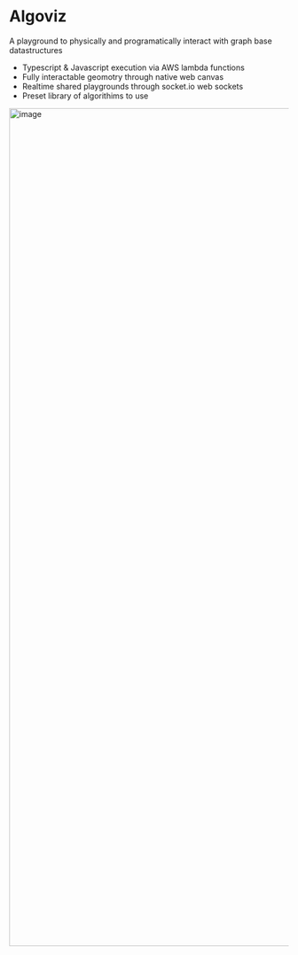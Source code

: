 # Algoviz
A playground to physically and programatically interact with graph base datastructures
- Typescript & Javascript execution via AWS lambda functions
- Fully interactable geomotry through native web canvas
- Realtime shared playgrounds through socket.io web sockets
- Preset library of algorithims to use


<img width="1512" alt="image" src="https://github.com/RobPruzan/Algoviz/assets/97781863/89f11a26-ad49-434b-aaf7-bbc42682372e">





